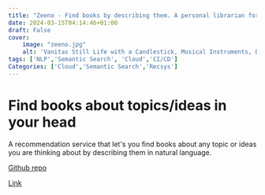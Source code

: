 ```yaml
---
title: "Zeeno - Find books by describing them. A personal librarian for discovering books"
date: 2024-03-15T04:14:46+01:00
draft: False
cover:
    image: "zeeno.jpg"
    alt: 'Vanitas Still Life with a Candlestick, Musical Instruments, Dutch Books, a Writing Set, an Astrological and a Terrestial Globe and an Hourglass, All on a Draped Table by Evert Collier'
tags: ['NLP','Semantic Search', 'Cloud','CI/CD']
Categories: ['Cloud','Semantic Search','Recsys']
---
```

# Find books about topics/ideas  in your head 
A recommendation service that let's you find books about any topic or ideas you are thinking about by describing them in natural language.


[Github repo](https://github.com/damilojohn/zeno)

[Link](https://zeeno.vercel.app)

